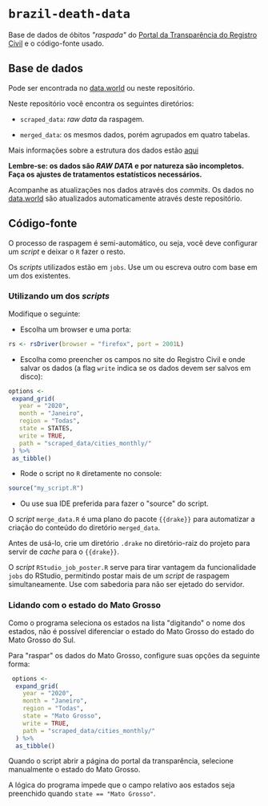 # `brazil-death-data`

Base de dados de óbitos *"raspada"* do [Portal da Transparência do Registro Civil](https://transparencia.registrocivil.org.br/registros) e o código-fonte usado.

## Base de dados

Pode ser encontrada no [data.world](https://data.world/samirarman/brazil-death-data) ou neste repositório.

Neste repositório você encontra os seguintes diretórios:

- `scraped_data`: *raw data* da raspagem.

- `merged_data`: os mesmos dados, porém agrupados em quatro tabelas.

Mais informações sobre a estrutura dos dados estão [aqui](https://samirarman.github.io/brazil-death-data)


**Lembre-se: os dados são *RAW DATA* e por natureza são incompletos. Faça os ajustes de tratamentos estatísticos necessários.**

Acompanhe as atualizações nos dados através dos *commits*. Os dados no [data.world](https://data.world/samirarman/brazil-death-data) são atualizados automaticamente através deste repositório.

## Código-fonte

O processo de raspagem é semi-automático, ou seja, você deve configurar um *script* e deixar o `R` fazer o resto.

Os *scripts* utilizados estão em `jobs`. Use um ou escreva outro com base em um dos existentes.

### Utilizando um dos *scripts* 

Modifique o seguinte: 

- Escolha um browser e uma porta: 
```r 
rs <- rsDriver(browser = "firefox", port = 2001L) 
```
- Escolha como preencher os campos no site do Registro Civil e onde salvar os dados (a flag `write` indica se os dados devem ser salvos em disco):
 ```r 
 options <-
  expand_grid(
    year = "2020",
    month = "Janeiro",
    region = "Todas",
    state = STATES,
    write = TRUE,
    path = "scraped_data/cities_monthly/"
  ) %>%
  as_tibble()
  ```
  
  - Rode o script no `R` diretamente no console: 
  ```r 
  source("my_script.R")
  ``` 
  - Ou use sua IDE preferida para fazer o "source" do script.
  
  O *script* `merge_data.R` é uma plano do pacote `{{drake}}` para automatizar a criação do conteúdo do diretório `merged_data`.
  
  Antes de usá-lo, crie um diretório `.drake` no diretório-raiz do projeto para servir de *cache* para o `{{drake}}`.
  
  O *script* `RStudio_job_poster.R` serve para tirar vantagem da funcionalidade `jobs` do RStudio, permitindo postar mais de um *script* de raspagem simultaneamente. Use com sabedoria para não ser ejetado do servidor.

### Lidando com o estado do Mato Grosso

Como o programa seleciona os estados na lista "digitando" o nome dos estados, não é possível diferenciar o estado do Mato Grosso do estado do Mato Grosso do Sul.

Para "raspar" os dados do Mato Grosso, configure suas opções da seguinte forma:

```r 
 options <-
  expand_grid(
    year = "2020",
    month = "Janeiro",
    region = "Todas",
    state = "Mato Grosso",
    write = TRUE,
    path = "scraped_data/cities_monthly/"
  ) %>%
  as_tibble()
  ```
  Quando o script abrir a página do portal da transparência, selecione manualmente o estado do Mato Grosso.
  
  A lógica do programa impede que o campo relativo aos estados seja preenchido quando `state == "Mato Grosso"`.
